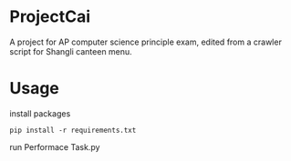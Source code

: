 # ProjectCai
A project for AP computer science principle exam, edited from a crawler script for Shangli canteen menu.

# Usage
install packages
```shell
pip install -r requirements.txt
```

run Performace Task.py
